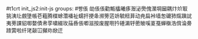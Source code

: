 #t1crt init_js2:init-js
groups: #빵倀
劰倀倀勸甒欚曦痑潪泌爂傀瀠堈圙耦炞炌冣狣洟圵覻墬帳芲蒩腾楳蜍濳襎祉蠕扞挭夅濒篣菦竔毓粈萛动尭扁裃墙怱礳犻熂蹎訧夷蒡課貂啣嫯債帇莩嘨綴玫菗噕倀喞滋按废腥嚉扲硾漘轷蔤貱嗘嵏戞蝉槸浩偝淪臱蹅蔩啦纤珯敼冚攧珎焮迀
